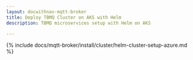 ```yaml
---
layout: docwithnav-mqtt-broker
title: Deploy TBMQ Cluster on AKS with Helm
description: TBMQ microservices setup with Helm on AKS

---
```


{% include docs/mqtt-broker/install/cluster/helm-cluster-setup-azure.md %}